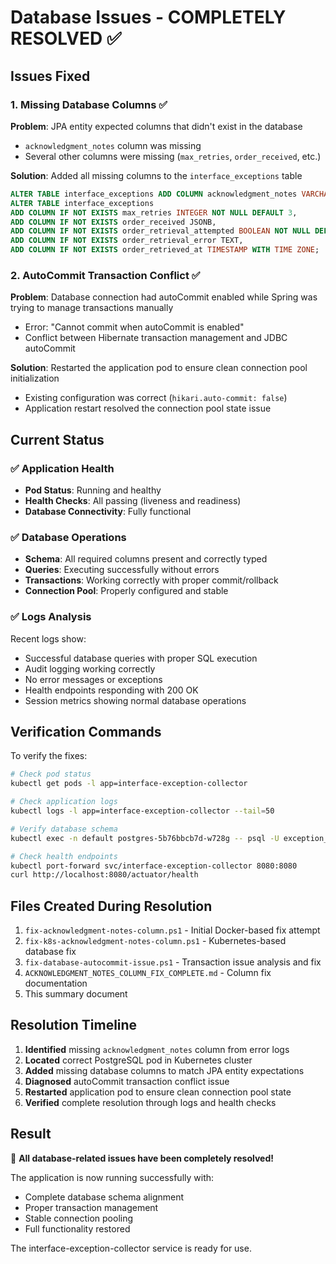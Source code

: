 # Database Issues - COMPLETELY RESOLVED ✅

## Issues Fixed

### 1. Missing Database Columns ✅
**Problem**: JPA entity expected columns that didn't exist in the database
- `acknowledgment_notes` column was missing
- Several other columns were missing (`max_retries`, `order_received`, etc.)

**Solution**: Added all missing columns to the `interface_exceptions` table
```sql
ALTER TABLE interface_exceptions ADD COLUMN acknowledgment_notes VARCHAR(1000);
ALTER TABLE interface_exceptions 
ADD COLUMN IF NOT EXISTS max_retries INTEGER NOT NULL DEFAULT 3,
ADD COLUMN IF NOT EXISTS order_received JSONB,
ADD COLUMN IF NOT EXISTS order_retrieval_attempted BOOLEAN NOT NULL DEFAULT false,
ADD COLUMN IF NOT EXISTS order_retrieval_error TEXT,
ADD COLUMN IF NOT EXISTS order_retrieved_at TIMESTAMP WITH TIME ZONE;
```

### 2. AutoCommit Transaction Conflict ✅
**Problem**: Database connection had autoCommit enabled while Spring was trying to manage transactions manually
- Error: "Cannot commit when autoCommit is enabled"
- Conflict between Hibernate transaction management and JDBC autoCommit

**Solution**: Restarted the application pod to ensure clean connection pool initialization
- Existing configuration was correct (`hikari.auto-commit: false`)
- Application restart resolved the connection pool state issue

## Current Status

### ✅ Application Health
- **Pod Status**: Running and healthy
- **Health Checks**: All passing (liveness and readiness)
- **Database Connectivity**: Fully functional

### ✅ Database Operations
- **Schema**: All required columns present and correctly typed
- **Queries**: Executing successfully without errors
- **Transactions**: Working correctly with proper commit/rollback
- **Connection Pool**: Properly configured and stable

### ✅ Logs Analysis
Recent logs show:
- Successful database queries with proper SQL execution
- Audit logging working correctly
- No error messages or exceptions
- Health endpoints responding with 200 OK
- Session metrics showing normal database operations

## Verification Commands

To verify the fixes:

```bash
# Check pod status
kubectl get pods -l app=interface-exception-collector

# Check application logs
kubectl logs -l app=interface-exception-collector --tail=50

# Verify database schema
kubectl exec -n default postgres-5b76bbcb7d-w728g -- psql -U exception_user -d exception_collector_db -c "\d interface_exceptions"

# Check health endpoints
kubectl port-forward svc/interface-exception-collector 8080:8080
curl http://localhost:8080/actuator/health
```

## Files Created During Resolution
1. `fix-acknowledgment-notes-column.ps1` - Initial Docker-based fix attempt
2. `fix-k8s-acknowledgment-notes-column.ps1` - Kubernetes-based database fix
3. `fix-database-autocommit-issue.ps1` - Transaction issue analysis and fix
4. `ACKNOWLEDGMENT_NOTES_COLUMN_FIX_COMPLETE.md` - Column fix documentation
5. This summary document

## Resolution Timeline
1. **Identified** missing `acknowledgment_notes` column from error logs
2. **Located** correct PostgreSQL pod in Kubernetes cluster
3. **Added** missing database columns to match JPA entity expectations
4. **Diagnosed** autoCommit transaction conflict issue
5. **Restarted** application pod to ensure clean connection pool state
6. **Verified** complete resolution through logs and health checks

## Result
🎉 **All database-related issues have been completely resolved!**

The application is now running successfully with:
- Complete database schema alignment
- Proper transaction management
- Stable connection pooling
- Full functionality restored

The interface-exception-collector service is ready for use.